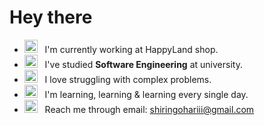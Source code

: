 # Hey there


- <img src="https://github.com/Gapur/Gapur/blob/main/assets/developer.gif?raw=true" width="21" />&nbsp;&nbsp; I'm currently working at HappyLand shop.
- <img src="https://github.com/Gapur/Gapur/blob/main/assets/lightning.gif?raw=true" width="21" />&nbsp;&nbsp;  I've studied <b>Software Engineering</b> at university.
- <img src="https://github.com/Gapur/Gapur/blob/main/assets/message.gif?raw=true" width="21" />&nbsp;&nbsp; I love struggling with complex problems. 
- <img src="https://github.com/Gapur/Gapur/blob/main/assets/laptop.gif?raw=true" width="21" />&nbsp;&nbsp;  I'm learning, learning & learning every single day.
- <img src="https://github.com/Gapur/Gapur/blob/main/assets/letterbox.gif?raw=true" width="21" />&nbsp;&nbsp; Reach me through email: shiringohariii@gmail.com



